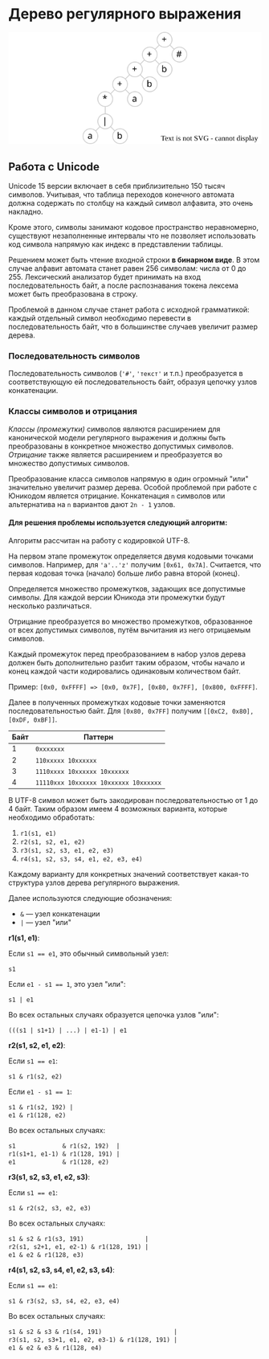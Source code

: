 # Дерево регулярного выражения

![Regex AST](regex-ast.svg)

## Работа с Unicode

Unicode 15 версии включает в себя приблизительно 150 тысяч символов.
Учитывая, что таблица переходов конечного автомата должна содержать по столбцу
на каждый символ алфавита, это очень накладно.

Кроме этого, символы занимают кодовое пространство неравномерно, существуют
незаполненные интервалы что не позволяет использовать код символа напрямую как
индекс в представлении таблицы.

Решением может быть чтение входной строки **в бинарном виде**. В этом случае
алфавит автомата станет равен 256 символам: числа от 0 до 255. Лексический
анализатор будет принимать на вход последовательность байт, а после
распознавания токена лексема может быть преобразована в строку.

Проблемой в данном случае станет работа с исходной грамматикой: каждый
отдельный символ необходимо перевести в последовательность байт, что
в большинстве случаев увеличит размер дерева.

### Последовательность символов

Последовательность символов (`'#'`, `'текст'` и т.п.) преобразуется
в соответствующую ей последовательность байт, образуя цепочку узлов
конкатенации.

### Классы символов и отрицания

_Классы (промежутки)_ символов являются расширением для канонической модели
регулярного выражения и должны быть преобразованы в конкретное множество
допустимых символов. _Отрицание_ также является расширением и преобразуется во
множество допустимых символов.

Преобразование класса символов напрямую в один огромный "или" значительно
увеличит размер дерева. Особой проблемой при работе с Юникодом является
отрицание. Конкатенация `n` символов или альтернатива на `n` вариантов дают
`2n - 1` узлов.

#### Для решения проблемы используется следующий алгоритм:

Алгоритм рассчитан на работу с кодировкой UTF-8.

На первом этапе промежуток определяется двумя кодовыми точками символов.
Например, для `'a'..'z'` получим `[0x61, 0x7A]`. Считается, что первая кодовая
точка (начало) больше либо равна второй (конец).

Определяется множество промежутков, задающих все допустимые символы.
Для каждой версии Юникода эти промежутки будут несколько различаться.

Отрицание преобразуется во множество промежутков, образованное от всех
допустимых символов, путём вычитания из него отрицаемым символов.

Каждый промежуток перед преобразованием в набор узлов дерева должен быть
дополнительно разбит таким образом, чтобы начало и конец каждой части
кодировались одинаковым количеством байт.

Пример: `[0x0, 0xFFFF] => [0x0, 0x7F], [0x80, 0x7FF], [0x800, 0xFFFF]`.

Далее в полученных промежутках кодовые точки заменяются последовательностью
байт. Для `[0x80, 0x7FF]` получим `[[0xC2, 0x80], [0xDF, 0xBF]]`.

| Байт | Паттерн                               |
|------|---------------------------------------|
| 1    | `0xxxxxxx`                            |
| 2    | `110xxxxx 10xxxxxx`                   |
| 3    | `1110xxxx 10xxxxxx 10xxxxxx`          |
| 4    | `11110xxx 10xxxxxx 10xxxxxx 10xxxxxx` |

В UTF-8 символ может быть закодирован последовательностью от 1 до 4 байт.
Таким образом имеем 4 возможных варианта, которые необходимо обработать:

1. `r1(s1, e1)`
2. `r2(s1, s2, e1, e2)`
3. `r3(s1, s2, s3, e1, e2, e3)`
4. `r4(s1, s2, s3, s4, e1, e2, e3, e4)`

Каждому варианту для конкретных значений соответствует какая-то структура узлов
дерева регулярного выражения.

Далее используются следующие обозначения:
+ `&` — узел конкатенации
+ `|` — узел "или"

**r1(s1, e1)**:

Если `s1 == e1`, это обычный символьный узел:
```
s1
```

Если `e1 - s1 == 1`, это узел "или":
```
s1 | e1
```

Во всех остальных случаях образуется цепочка узлов "или":
```
(((s1 | s1+1) | ...) | e1-1) | e1
```

**r2(s1, s2, e1, e2)**:

Если `s1 == e1`:

```
s1 & r1(s2, e2)
```

Если `e1 - s1 == 1`:

```
s1 & r1(s2, 192) |
e1 & r1(128, e2)
```

Во всех остальных случаях:

```
s1             & r1(s2, 192)  |
r1(s1+1, e1-1) & r1(128, 191) |
e1             & r1(128, e2)
```

**r3(s1, s2, s3, e1, e2, s3)**:

Если `s1 == e1`:
```
s1 & r2(s2, s3, e2, e3)
```

Во всех остальных случаях:
```
s1 & s2 & r1(s3, 191)                 |
r2(s1, s2+1, e1, e2-1) & r1(128, 191) |
e1 & e2 & r1(128, e3)
```

**r4(s1, s2, s3, s4, e1, e2, s3, s4)**:

Если `s1 == e1`:
```
s1 & r3(s2, s3, s4, e2, e3, e4)
```

Во всех остальных случаях:
```
s1 & s2 & s3 & r1(s4, 191)                    |
r3(s1, s2, s3+1, e1, e2, e3-1) & r1(128, 191) |
e1 & e2 & e3 & r1(128, e4)
```
